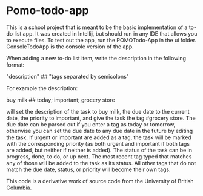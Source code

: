 # Pomo-todo-app

This is a school project that is meant to be the basic implementation of a to-do list app. 
It was created in Intellij, but should run in any IDE that allows you to execute files. 
To test out the app, run the POMOTodo-App in the ui folder. ConsoleTodoApp is the console version of the app.

When adding a new to-do list item, write the description in the following format: 

"description" ## "tags separated by semicolons"

For example the description:

buy milk ## today; important; grocery store

will set the description of the task to buy milk, the due date to the current date, the priority to important, and give the
task the tag #grocery store. The due date can be parsed out if you enter a tag as today or tomorrow, otherwise you can set 
the due date to any due date in the future by editing the task. If urgent or important are added as a tag, the task will be
marked with the corresponding priority (as both urgent and important if both tags are added, but neither if neither is added).
The status of the task can be in progress, done, to do, or up next. The most recent tag typed that matches any of those will be 
added to the task as its status. All other tags that do not match the due date, status, or priority will become their own tags.

This code is a derivative work of source code from the University of British Columbia. 
